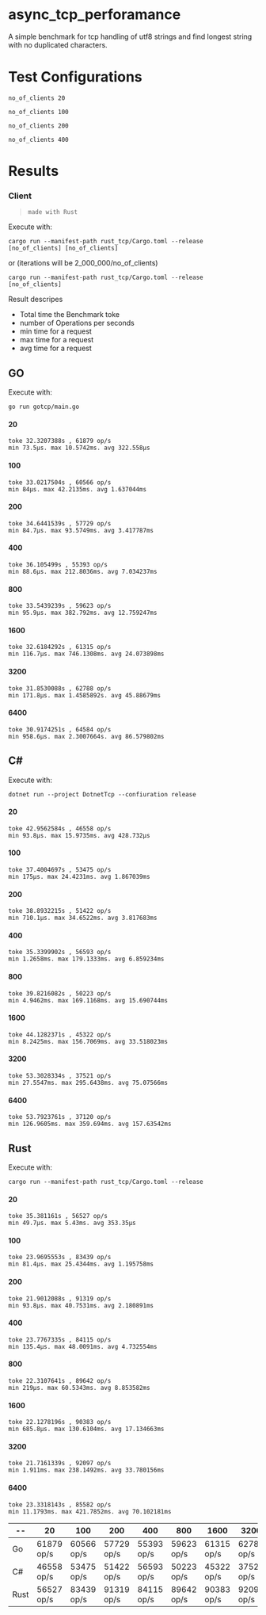 # async_tcp_perforamance

A simple benchmark for tcp handling of utf8 strings and find longest string with no duplicated characters.


# Test Configurations
```
no_of_clients 20
```
```
no_of_clients 100
```
```
no_of_clients 200
```
```
no_of_clients 400
```

# Results

### Client 
>`made with Rust`

Execute with:
```
cargo run --manifest-path rust_tcp/Cargo.toml --release  [no_of_clients] [no_of_clients]
```
or (iterations will be 2_000_000/no_of_clients)
```
cargo run --manifest-path rust_tcp/Cargo.toml --release  [no_of_clients] 
```
Result descripes
- Total time the Benchmark toke
- number of Operations per seconds
- min time for a request
- max time for a request
- avg time for a request

## **GO**
Execute with:
```
go run gotcp/main.go
```
#### 20
    toke 32.3207388s , 61879 op/s
    min 73.5µs. max 10.5742ms. avg 322.558µs
#### 100
    toke 33.0217504s , 60566 op/s
    min 84µs. max 42.2135ms. avg 1.637044ms
#### 200
    toke 34.6441539s , 57729 op/s
    min 84.7µs. max 93.5749ms. avg 3.417787ms
#### 400
    toke 36.105499s , 55393 op/s
    min 88.6µs. max 212.8036ms. avg 7.034237ms
#### 800
    toke 33.5439239s , 59623 op/s
    min 95.9µs. max 382.792ms. avg 12.759247ms
#### 1600
    toke 32.6184292s , 61315 op/s
    min 116.7µs. max 746.1308ms. avg 24.073898ms
#### 3200
    toke 31.8530088s , 62788 op/s
    min 171.8µs. max 1.4585892s. avg 45.88679ms
#### 6400
    toke 30.9174251s , 64584 op/s
    min 958.6µs. max 2.3007664s. avg 86.579802ms
    
## **C#**
Execute with:
```
dotnet run --project DotnetTcp --confiuration release
```
#### 20
    toke 42.9562584s , 46558 op/s
    min 93.8µs. max 15.9735ms. avg 428.732µs
#### 100
    toke 37.4004697s , 53475 op/s
    min 175µs. max 24.4231ms. avg 1.867039ms
#### 200
    toke 38.8932215s , 51422 op/s
    min 710.1µs. max 34.6522ms. avg 3.817683ms
#### 400
    toke 35.3399902s , 56593 op/s
    min 1.2658ms. max 179.1333ms. avg 6.859234ms
#### 800
    toke 39.8216082s , 50223 op/s
    min 4.9462ms. max 169.1168ms. avg 15.690744ms
#### 1600
    toke 44.1282371s , 45322 op/s
    min 8.2425ms. max 156.7069ms. avg 33.518023ms
#### 3200
    toke 53.3028334s , 37521 op/s
    min 27.5547ms. max 295.6438ms. avg 75.07566ms
#### 6400
    toke 53.7923761s , 37120 op/s
    min 126.9605ms. max 359.694ms. avg 157.63542ms

## **Rust**
Execute with:
```
cargo run --manifest-path rust_tcp/Cargo.toml --release 
```
#### 20
    toke 35.381161s , 56527 op/s
    min 49.7µs. max 5.43ms. avg 353.35µs
#### 100
    toke 23.9695553s , 83439 op/s
    min 81.4µs. max 25.4344ms. avg 1.195758ms
#### 200
    toke 21.9012088s , 91319 op/s
    min 93.8µs. max 40.7531ms. avg 2.180891ms
#### 400
    toke 23.7767335s , 84115 op/s
    min 135.4µs. max 48.0091ms. avg 4.732554ms
#### 800
    toke 22.3107641s , 89642 op/s
    min 219µs. max 60.5343ms. avg 8.853582ms
#### 1600
    toke 22.1278196s , 90383 op/s
    min 685.8µs. max 130.6104ms. avg 17.134663ms
#### 3200
    toke 21.7161339s , 92097 op/s
    min 1.911ms. max 238.1492ms. avg 33.780156ms
#### 6400
    toke 23.3318143s , 85582 op/s
    min 11.1793ms. max 421.7852ms. avg 70.102181ms

| -- | 20 | 100 | 200 | 400 | 800 | 1600 | 3200 |
| ------ | ------ | ------ | ------ | ------ | ------ | ------ | ------ |
| Go | 61879 op/s | 60566 op/s | 57729 op/s | 55393 op/s | 59623 op/s | 61315 op/s | 62788 op/s |
| C# | 46558 op/s | 53475 op/s | 51422 op/s | 56593 op/s | 50223 op/s | 45322 op/s | 37521 op/s |
| Rust | 56527 op/s | 83439 op/s | 91319 op/s | 84115 op/s | 89642 op/s | 90383 op/s | 92097 op/s |



